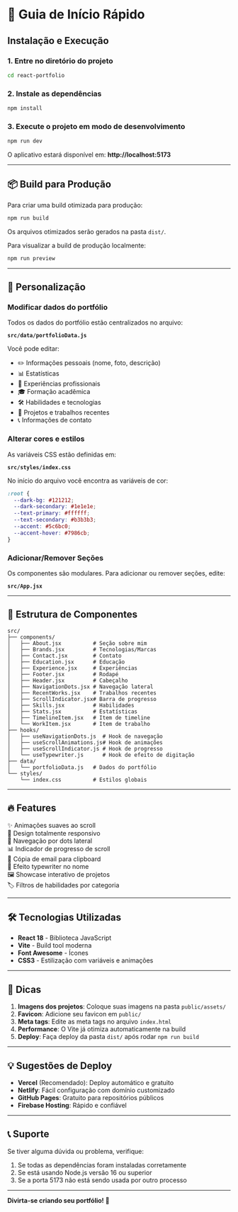 # 🚀 Guia de Início Rápido

## Instalação e Execução

### 1. Entre no diretório do projeto
```bash
cd react-portfolio
```

### 2. Instale as dependências
```bash
npm install
```

### 3. Execute o projeto em modo de desenvolvimento
```bash
npm run dev
```

O aplicativo estará disponível em: **http://localhost:5173**

---

## 📦 Build para Produção

Para criar uma build otimizada para produção:

```bash
npm run build
```

Os arquivos otimizados serão gerados na pasta `dist/`.

Para visualizar a build de produção localmente:

```bash
npm run preview
```

---

## 🎨 Personalização

### Modificar dados do portfólio

Todos os dados do portfólio estão centralizados no arquivo:

**`src/data/portfolioData.js`**

Você pode editar:
- ✏️ Informações pessoais (nome, foto, descrição)
- 📊 Estatísticas
- 💼 Experiências profissionais
- 🎓 Formação acadêmica
- 🛠️ Habilidades e tecnologias
- 🚀 Projetos e trabalhos recentes
- 📞 Informações de contato

### Alterar cores e estilos

As variáveis CSS estão definidas em:

**`src/styles/index.css`**

No início do arquivo você encontra as variáveis de cor:

```css
:root {
  --dark-bg: #121212;
  --dark-secondary: #1e1e1e;
  --text-primary: #ffffff;
  --text-secondary: #b3b3b3;
  --accent: #5c6bc0;
  --accent-hover: #7986cb;
}
```

### Adicionar/Remover Seções

Os componentes são modulares. Para adicionar ou remover seções, edite:

**`src/App.jsx`**

---

## 📁 Estrutura de Componentes

```
src/
├── components/
│   ├── About.jsx          # Seção sobre mim
│   ├── Brands.jsx         # Tecnologias/Marcas
│   ├── Contact.jsx        # Contato
│   ├── Education.jsx      # Educação
│   ├── Experience.jsx     # Experiências
│   ├── Footer.jsx         # Rodapé
│   ├── Header.jsx         # Cabeçalho
│   ├── NavigationDots.jsx # Navegação lateral
│   ├── RecentWorks.jsx    # Trabalhos recentes
│   ├── ScrollIndicator.jsx# Barra de progresso
│   ├── Skills.jsx         # Habilidades
│   ├── Stats.jsx          # Estatísticas
│   ├── TimelineItem.jsx   # Item de timeline
│   └── WorkItem.jsx       # Item de trabalho
├── hooks/
│   ├── useNavigationDots.js  # Hook de navegação
│   ├── useScrollAnimations.js# Hook de animações
│   ├── useScrollIndicator.js # Hook de progresso
│   └── useTypewriter.js      # Hook de efeito de digitação
├── data/
│   └── portfolioData.js   # Dados do portfólio
└── styles/
    └── index.css          # Estilos globais
```

---

## 🔥 Features

✨ Animações suaves ao scroll  
📱 Design totalmente responsivo  
🎯 Navegação por dots lateral  
📊 Indicador de progresso de scroll  
💬 Cópia de email para clipboard  
🎨 Efeito typewriter no nome  
🖼️ Showcase interativo de projetos  
🏷️ Filtros de habilidades por categoria  

---

## 🛠️ Tecnologias Utilizadas

- **React 18** - Biblioteca JavaScript
- **Vite** - Build tool moderna
- **Font Awesome** - Ícones
- **CSS3** - Estilização com variáveis e animações

---

## 📝 Dicas

1. **Imagens dos projetos**: Coloque suas imagens na pasta `public/assets/`
2. **Favicon**: Adicione seu favicon em `public/`
3. **Meta tags**: Edite as meta tags no arquivo `index.html`
4. **Performance**: O Vite já otimiza automaticamente na build
5. **Deploy**: Faça deploy da pasta `dist/` após rodar `npm run build`

---

## 💡 Sugestões de Deploy

- **Vercel** (Recomendado): Deploy automático e gratuito
- **Netlify**: Fácil configuração com domínio customizado
- **GitHub Pages**: Gratuito para repositórios públicos
- **Firebase Hosting**: Rápido e confiável

---

## 📞 Suporte

Se tiver alguma dúvida ou problema, verifique:

1. Se todas as dependências foram instaladas corretamente
2. Se está usando Node.js versão 16 ou superior
3. Se a porta 5173 não está sendo usada por outro processo

---

**Divirta-se criando seu portfólio! 🎉**

